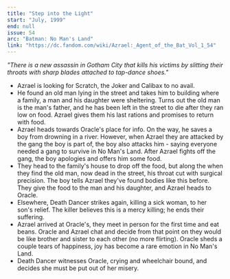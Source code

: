 ```yaml
---
title: "Step into the Light"
start: "July, 1999"
end: null
issue: 54
arc: "Batman: No Man's Land"
link: "https://dc.fandom.com/wiki/Azrael:_Agent_of_the_Bat_Vol_1_54"
---
```

_"There is a new assassin in Gotham City that kills his victims by slitting their throats with sharp blades attached to tap-dance shoes."_

- Azrael is looking for Scratch, the Joker and Calibax to no avail. 
- He found an old man lying in the street and takes him to building where a family, a man and his daughter were sheltering. Turns out the old man is the man's father, and he has been left in the street to die after they ran low on food. Azrael gives them his last rations and promises to return with food.
- Azrael heads towards Oracle's place for info. On the way, he saves a boy from drowning in a river. However, when Azrael they are attacked by the gang the boy is part of, the boy also attacks him - saying everyone needed a gang to survive in No Man's Land. After Azrael fights off the gang, the boy apologies and offers him some food. 
- They head to the family's house to drop off the food, but along the when they find the old man, now dead in the street, his throat cut with surgical precision. The boy tells Azrael they've found bodies like this before. They give the food to the man and his daughter, and Azrael heads to Oracle.
- Elsewhere, Death Dancer strikes again, killing a sick woman, to her son's relief. The killer believes this is a mercy killing; he ends their suffering.
- Azrael arrived at Oracle's, they meet in person for the first time and eat beans. Oracle and Azrael chat and decide from that point on they would be like brother and sister to each other (no more flirting). Oracle sheds a couple tears of happiness, joy has become a rare emotion in No Man's Land.
- Death Dancer witnesses Oracle, crying and wheelchair bound, and decides she must be put out of her misery.
